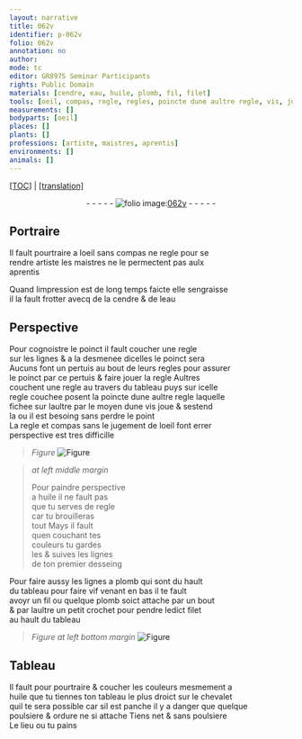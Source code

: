 ```yaml
---
layout: narrative
title: 062v
identifier: p-062v
folio: 062v
annotation: no
author:
mode: tc
editor: GR8975 Seminar Participants
rights: Public Domain
materials: [cendre, eau, huile, plomb, fil, filet]
tools: [oeil, compas, regle, regles, poincte dune aultre regle, vis, jugement de loeil, lignes a plomb, fil, crochet, filet, chevalet]
measurements: []
bodyparts: [oeil]
places: []
plants: []
professions: [artiste, maistres, aprentis]
environments: []
animals: []
---
```


 <p><a href="{{ site.baseurl }}/diplomatic/">[TOC]</a> | <a href="{{ site.baseurl }}/texts/p-062v_tl/" target="_blank">[translation]</a></p><div class="folio" align="center">- - - - - <a href="http://gallica.bnf.fr/ark:/12148/btv1b10500001g/f130.item." target="_blank"><img src="https://cu-mkp.github.io/2017-workshop-edition/assets/photo-icon.png" alt="folio image: " style="display:inline-block; margin-bottom:-3px;"/>062v</a> - - - - - </div>  
  

## Portraire

 
Il fault pourtraire a l<span class="tl"><span class="bp">oeil</span></span> sans <span class="tl">compas</span> ne <span class="tl">regle</span> pour se<br/> rendre <span class="pro">artiste</span> les <span class="pro">maistres</span> ne le permectent pas aulx<br/> <span class="pro">aprentis</span>
 
Quand limpression est de <span class="tmp">long temps</span> faicte elle sengraisse<br/> il la fault frotter avecq de la <span class="m">cendre</span> & de l<span class="m">eau</span>
 
 
  

## Perspective

 
Pour cognoistre le poinct il fault coucher une <span class="tl">regle</span><br/> sur les lignes & a la desmenee dicelles le poinct sera<br/> Aucuns font un pertuis au bout de leurs <span class="tl">regles</span> pour assurer<br/> le poinct par ce pertuis & faire jouer la <span class="tl">regle</span> Aultres<br/> couchent une <span class="tl">regle</span> au travers du tableau puys sur icelle<br/> <span class="tl">regle</span> couchee posent la <span class="tl">poincte dune aultre regle</span> laquelle<br/> fichee sur laultre par le moyen dune <span class="tl">vis</span> joue & sestend<br/> la ou il est besoing sans perdre le point<br/> La <span class="tl">regle</span> et <span class="tl">compas</span> sans le <span class="tl">jugem<span class="exp">ent</span> de l<span class="bp">oeil</span></span> font errer<br/> perspective est tres difficille 
> *Figure*
> <a href="https://drive.google.com/open?id=0B9-oNrvWdlO5ZkRNOG9hZmpMT2M" target="_blank"><img src="https://cu-mkp.github.io/GR8975-edition/assets/photo-icon.png" alt="Figure" style="display:inline-block; margin-bottom:-3px;"/></a>

 
> *at left middle margin*
> 
> 
>   Pour paindre perspective<br/> a <span class="m">huile</span> il ne fault pas<br/> que tu serves de <span class="tl">regle</span><br/> car tu brouilleras<br/> tout Mays il fault<br/> quen couchant tes<br/> couleurs tu gardes<br/> <span class="del">les</span> & suives les lignes<br/> de ton premier desseing
 
Pour faire aussy les <span class="tl">lignes a <span class="m">plomb</span></span> qui sont du hault<br/> du tableau <span class="del">pour faire</span> <span class="del">vif</span> venant en bas il te fault<br/> avoyr un <span class="tl"><span class="m">fil</span></span> ou quelque <span class="m">plomb</span> soict attache par un bout<br/> & par laultre un petit <span class="tl">crochet</span> pour pendre ledict <span class="tl"><span class="m">filet</span></span><br/> au hault du tableau 
> *Figure*
> *at left bottom margin*
> <a href="https://drive.google.com/open?id=0B9-oNrvWdlO5X0hKa0FueWdjMFk" target="_blank"><img src="https://cu-mkp.github.io/GR8975-edition/assets/photo-icon.png" alt="Figure" style="display:inline-block; margin-bottom:-3px;"/></a>

 
 
  

## Tableau

 
Il fault pour pourtraire & coucher les couleurs mesmem<span class="exp">ent</span> a<br/> <span class="m">huile</span> que tu tiennes ton tableau le plus droict sur le <span class="tl">chevalet</span><br/> quil te sera possible car sil est panche il y a danger que quelque<br/> poulsiere & ordure ne si attache Tiens net & sans poulsiere<br/> Le lieu ou tu pains
 
 